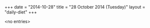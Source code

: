 +++
date = "2014-10-28"
title = "28 October 2014 (Tuesday)"
layout = "daily-diet"
+++

<p>&lt;no entries&gt;</p>